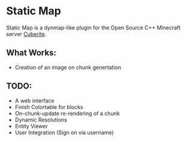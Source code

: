 # Static Map
Static Map is a dynmap-like plugin for the Open Source C++ Minecraft server [Cuberite](https://github.com/cuberite/cuberite).

## What Works:
- Creation of an image on chunk genertation

## TODO:
- A web interface
- Finish Colortable for blocks
- On-chunk-update re-rendering of a chunk
- Dynamic Resolutions
- Entity Viewer
- User Integration (Sign on via username)